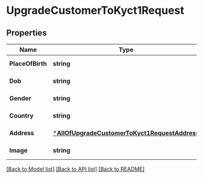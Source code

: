 # UpgradeCustomerToKyct1Request

## Properties
Name | Type | Description | Notes
------------ | ------------- | ------------- | -------------
**PlaceOfBirth** | **string** |  | [default to null]
**Dob** | **string** |  | [default to null]
**Gender** | **string** |  | [default to null]
**Country** | **string** |  | [default to null]
**Address** | [***AllOfUpgradeCustomerToKyct1RequestAddress**](AllOfUpgradeCustomerToKyct1RequestAddress.md) |  | [default to null]
**Image** | **string** |  | [default to null]

[[Back to Model list]](../README.md#documentation-for-models) [[Back to API list]](../README.md#documentation-for-api-endpoints) [[Back to README]](../README.md)

